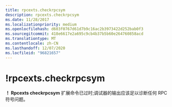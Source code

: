 ```yaml
---
title: rpcexts.checkrpcsym
description: rpcexts.checkrpcsym
ms.date: 11/28/2017
ms.localizationpriority: medium
ms.openlocfilehash: d603f0767d61d7b9c16ac2b3973422d252bab0f3
ms.sourcegitcommit: 418e6617e2a695c9cb4b37b5b60e264760858acd
ms.translationtype: MT
ms.contentlocale: zh-CN
ms.lasthandoff: 12/07/2020
ms.locfileid: "96821657"
---
```

# <a name="rpcextscheckrpcsym"></a>!rpcexts.checkrpcsym


**！ Rpcexts checkrpcsym** 扩展命令已过时;调试器的输出应该足以诊断任何 RPC 符号问题。

 

 





